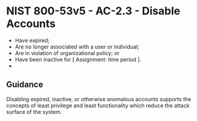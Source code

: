 # NIST 800-53v5 - AC-2.3 - Disable Accounts
- Have expired;
- Are no longer associated with a user or individual;
- Are in violation of organizational policy; or
- Have been inactive for \[ Assignment: time period \].
- 
## Guidance
Disabling expired, inactive, or otherwise anomalous accounts supports the concepts of least privilege and least functionality which reduce the attack surface of the system.